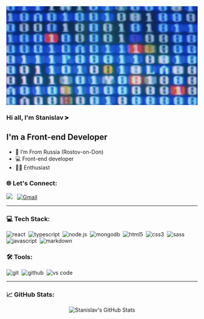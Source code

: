 <div align='center'>
  <img width='846' height='260' align='center' src="https://github.com/staszarzarstas/staszarzarstas/blob/main/asset/65e7eb8160b33c2ef96ae4b88497088c.gif">
</div>

### Hi all, I'm Stanislav  <img height='10' src="https://github.com/staszarzarstas/staszarzarstas/blob/main/asset/accenture.svg" height="30"/>

## I'm a Front-end Developer

- 📍 I’m From Russia (Rostov-on-Don)
- 💻 Front-end developer
- 👨‍💻 Enthusiast 

### 🌐 Let's Connect:
[<p align='left'>
<img src="https://img.shields.io/badge/telegram-blue?style=for-the-badge&logo=telegram&logoColor=white"/>][telegram] 
&nbsp;
<a href="mailto:yungfefebeatss@gmail.com"><img src="https://img.shields.io/badge/gmail-EA4335.svg?&style=for-the-badge&logo=gmail&logoColor=ffffff" alt="Gmail" /></a>&nbsp;
</p>

---

### 💻 Tech Stack:

<img alt="react" src="https://img.shields.io/badge/react-61DAFB.svg?&style=for-the-badge&logo=react&logoColor=fff" />&nbsp;
<img alt="typescript" src="https://img.shields.io/badge/typescript-007ACC.svg?&style=for-the-badge&logo=typescript&logoColor=fff" />&nbsp;
<img alt="node.js" src="https://img.shields.io/badge/node.js-90C53F.svg?&style=for-the-badge&logo=node.js&logoColor=fff" />&nbsp;
<img alt="mongodb" src="https://img.shields.io/badge/mongodb-26A944.svg?&style=for-the-badge&logo=mongodb&logoColor=fff" />&nbsp;
<img alt="html5" src="https://img.shields.io/badge/html-E34F26.svg?&style=for-the-badge&logo=html5&logoColor=fff" />&nbsp;
<img alt="css3" src="https://img.shields.io/badge/css-1572B6.svg?&style=for-the-badge&logo=css3&logoColor=fff" />&nbsp;
<img alt="sass" src="https://img.shields.io/badge/sass-CF649A.svg?&style=for-the-badge&logo=sass&logoColor=fff" />&nbsp;
<img alt="javascript" src="https://img.shields.io/badge/javascript-F7DF1E.svg?&style=for-the-badge&logo=javascript&logoColor=fff" />&nbsp;
<img alt="markdown" src="https://img.shields.io/badge/markdown-000.svg?&style=for-the-badge&logo=markdown&logoColor=fff" />&nbsp;

### 🛠 Tools:

<img alt="git" src="https://img.shields.io/badge/git-F05033.svg?&style=for-the-badge&logo=git&logoColor=fff" />&nbsp;
<img alt="github" src="https://img.shields.io/badge/github-000.svg?&style=for-the-badge&logo=github&logoColor=fff" />&nbsp;
<img alt="vs code" src="https://img.shields.io/badge/vs code-007ACC.svg?&style=for-the-badge&logo=visual-studio-code&logoColor=fff" />&nbsp;

--- 

### 📈 GitHub Stats:

<p align="center">
  <img src="https://github-readme-stats.vercel.app/api?username=staszarzarstas&show_icons=true&theme=tokyonight" alt="Stanislav's GitHub Stats" />
</p>



[telegram]: https://t.me/divclassname
